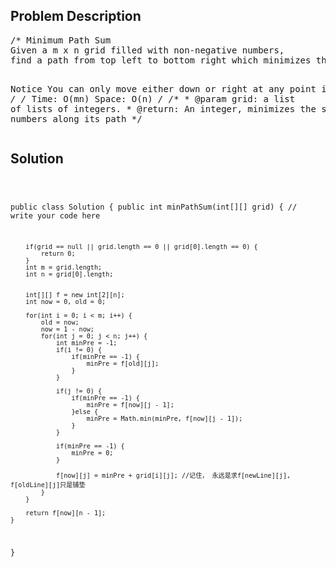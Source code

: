 <!--
<style>
  body { font-family: Arial, sans-serif; }
  .container { max-width: 500px; margin: auto; padding: 20px; }
  .comment-block { background-color: #f9f9f9; padding: 10px; border-left: 5px solid #ccc; }
  .code-block { background-color: #f4f4f4; padding: 10px; border: 1px solid #ddd; }
</style>
-->

<div class='container'>
<h2>Problem Description</h2>
<div class='comment-block'>
<pre>
/* Minimum Path Sum
Given a m x n grid filled with non-negative numbers, 
find a path from top left to bottom right which minimizes the sum of all numbers along its path.

Notice
You can only move either down or right at any point in time.
*/
/* Time: O(mn)
   Space: O(n)
*/
    /**
     * @param grid: a list of lists of integers.
     * @return: An integer, minimizes the sum of all numbers along its path
     */
</pre>
</div>

<h2>Solution</h2>
<div class='code-block'>
<pre><code class='language-java'>

public class Solution {
    public int minPathSum(int[][] grid) {
        // write your code here
        
        if(grid == null || grid.length == 0 || grid[0].length == 0) {
            return 0;
        }
        int m = grid.length;
        int n = grid[0].length;
        
        
        int[][] f = new int[2][n];
        int now = 0, old = 0;
        
        for(int i = 0; i < m; i++) {
            old = now;
            now = 1 - now;
            for(int j = 0; j < n; j++) {
                int minPre = -1;
                if(i != 0) {
                    if(minPre == -1) {
                        minPre = f[old][j];
                    }
                }
                
                if(j != 0) {
                    if(minPre == -1) {
                        minPre = f[now][j - 1];
                    }else {
                        minPre = Math.min(minPre, f[now][j - 1]);
                    }
                }
                
                if(minPre == -1) {
                    minPre = 0;
                }
                
                f[now][j] = minPre + grid[i][j]; //记住， 永远是求f[newLine][j], f[oldLine][j]只是铺垫
            }
        }
        
        return f[now][n - 1];
    }
}</code></pre>
</div>
</div>
